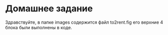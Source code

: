 # Домашнее задание
Здравствуйте, в папке images содержится файл to2rent.fig
его верхние 4 блока были выполнены в коде.
